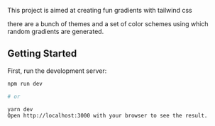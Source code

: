 This project is aimed at creating fun gradients with tailwind css

there are a bunch of themes and a set of color schemes using which random gradients are generated.

## Getting Started

First, run the development server:

```bash
npm run dev

# or

yarn dev
Open http://localhost:3000 with your browser to see the result.

```
